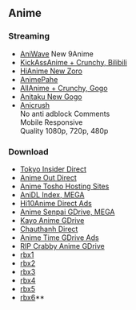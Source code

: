 ## Anime



### Streaming

- [AniWave](https://aniwave.to/) New 9Anime
- [KickAssAnime + Crunchy, Bilibili](https://www2.kickassanime.ro/)
- [HiAnime New Zoro](https://hianime.to/home)
- [AnimePahe](https://animepahe.com/)
- [AllAnime + Crunchy, Gogo](https://allmanga.to/anime)
- [Anitaku New Gogo](https://anitaku.to/)
- [Anicrush](https://anicrush.to/)
<br /> No anti adblock   Comments
<br /> Mobile Responsive
<br /> Quality 1080p, 720p, 480p


### Download

- [Tokyo Insider Direct](https://www.tokyoinsider.com/)
- [Anime Out Direct](https://www.animeout.xyz/)
- [Anime Tosho Hosting Sites](https://animetosho.org/)
- [AniDL Index, MEGA](https://anidl.org/)
- [Hi10Anime Direct Ads](https://hi10anime.com/)
- [Anime Senpai GDrive, MEGA](https://www.animesenpai4u.com/)
- [Kayo Anime GDrive](https://kayoanime.com/)
- [Chauthanh Direct](https://chauthanh.info/)
- [Anime Time GDrive Ads](https://www.animetime.pw/)
- [RIP Crabby Anime GDrive](https://ripcrabbyanime.in/)
- [rbx1](http://59.rbx5.ovh.abcd.network/)
- [rbx2](http://52.rbx5.ovh.abcd.network/)
- [rbx3](http://511.rbx.abcvg.ovh/)
- [rbx4](http://508.rbx.abcvg.ovh/)
- [rbx5](http://510.rbx.abcvg.ovh/)
- [rbx6](http://58.rbx5.ovh.abcd.network/)**
